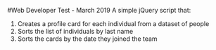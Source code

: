 #Web Developer Test - March 2019
A simple jQuery script that:
1. Creates a profile card for each individual from a dataset of people
2. Sorts the list of individuals by last name 
3. Sorts the cards by the date they joined the team